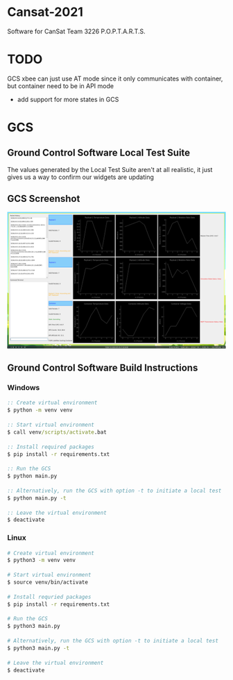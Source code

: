 # Cansat-2021
Software for CanSat Team 3226 P.O.P.T.A.R.T.S.
# TODO
GCS xbee can just use AT mode since it only communicates with container, but container need to be in API mode
- add support for more states in GCS

# GCS
## Ground Control Software Local Test Suite
The values generated by the Local Test Suite aren't at all realistic, it just gives us a way to confirm our widgets are updating

## GCS Screenshot
![GCS-screenshot](GCS/reports/GCS-screenshot.png)

## Ground Control Software Build Instructions

### Windows
```bat
:: Create virtual environment
$ python -m venv venv

:: Start virtual environment
$ call venv/scripts/activate.bat

:: Install required packages
$ pip install -r requirements.txt

:: Run the GCS
$ python main.py

:: Alternatively, run the GCS with option -t to initiate a local test
$ python main.py -t

:: Leave the virtual environment
$ deactivate
```

### Linux
```bash
# Create virtual environment
$ python3 -m venv venv

# Start virtual environment
$ source venv/bin/activate

# Install requried packages
$ pip install -r requirements.txt

# Run the GCS
$ python3 main.py

# Alternatively, run the GCS with option -t to initiate a local test
$ python3 main.py -t

# Leave the virtual environment
$ deactivate
```
